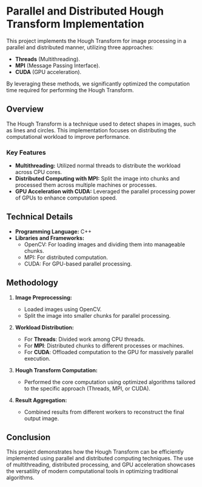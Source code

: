 # Parallel and Distributed Hough Transform Implementation

This project implements the Hough Transform for image processing in a parallel and distributed manner, utilizing three approaches:
- **Threads** (Multithreading).
- **MPI** (Message Passing Interface).
- **CUDA** (GPU acceleration).

By leveraging these methods, we significantly optimized the computation time required for performing the Hough Transform.

## Overview
The Hough Transform is a technique used to detect shapes in images, such as lines and circles. This implementation focuses on distributing the computational workload to improve performance.

### Key Features
- **Multithreading:** Utilized normal threads to distribute the workload across CPU cores.
- **Distributed Computing with MPI:** Split the image into chunks and processed them across multiple machines or processes.
- **GPU Acceleration with CUDA:** Leveraged the parallel processing power of GPUs to enhance computation speed.

## Technical Details
- **Programming Language:** C++
- **Libraries and Frameworks:**
  - OpenCV: For loading images and dividing them into manageable chunks.
  - MPI: For distributed computation.
  - CUDA: For GPU-based parallel processing.

## Methodology
1. **Image Preprocessing:**
   - Loaded images using OpenCV.
   - Split the image into smaller chunks for parallel processing.

2. **Workload Distribution:**
   - For **Threads**: Divided work among CPU threads.
   - For **MPI**: Distributed chunks to different processes or machines.
   - For **CUDA**: Offloaded computation to the GPU for massively parallel execution.

3. **Hough Transform Computation:**
   - Performed the core computation using optimized algorithms tailored to the specific approach (Threads, MPI, or CUDA).

4. **Result Aggregation:**
   - Combined results from different workers to reconstruct the final output image.

## Conclusion
This project demonstrates how the Hough Transform can be efficiently implemented using parallel and distributed computing techniques. The use of multithreading, distributed processing, and GPU acceleration showcases the versatility of modern computational tools in optimizing traditional algorithms.

